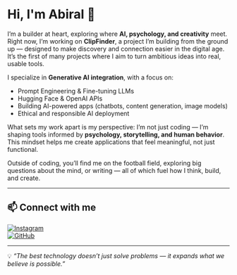# Hi, I'm Abiral 👋  

I’m a builder at heart, exploring where **AI, psychology, and creativity** meet.  
Right now, I’m working on **ClipFinder**, a project I’m building from the ground up — designed to make discovery and connection easier in the digital age. It’s the first of many projects where I aim to turn ambitious ideas into real, usable tools.  

I specialize in **Generative AI integration**, with a focus on:  
- Prompt Engineering & Fine-tuning LLMs  
- Hugging Face & OpenAI APIs  
- Building AI-powered apps (chatbots, content generation, image models)  
- Ethical and responsible AI deployment  

What sets my work apart is my perspective: I’m not just coding — I’m shaping tools informed by **psychology, storytelling, and human behavior**. This mindset helps me create applications that feel meaningful, not just functional.  

Outside of coding, you’ll find me on the football field, exploring big questions about the mind, or writing — all of which fuel how I think, build, and create.  

---

## 📫 Connect with me  
[![Instagram](https://img.shields.io/badge/Instagram-%23E4405F.svg?&logo=instagram&logoColor=white)](https://www.instagram.com/abhiralpokharel/)  
[![GitHub](https://img.shields.io/badge/GitHub-%23121011.svg?&logo=github&logoColor=white)](https://github.com/abiralpokhrel-learns)  

---

💡 *“The best technology doesn’t just solve problems — it expands what we believe is possible.”*
